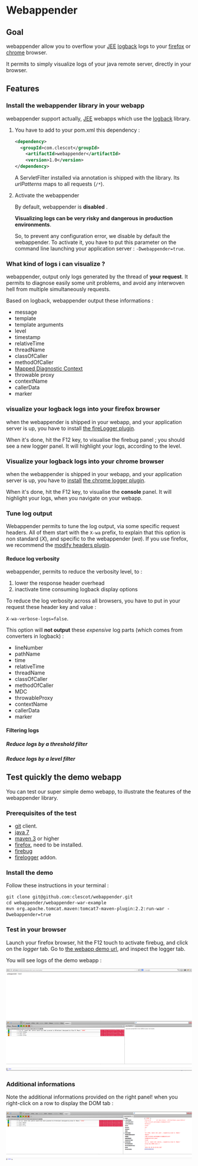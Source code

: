 # Webappender

## Goal

webappender allow you to overflow your [JEE](http://en.wikipedia.org/wiki/Java_Platform,_Enterprise_Edition) [logback](http://logback.qos.ch) logs to your [firefox](http://www.mozilla.org/firefox/new/) or [chrome](http://www.google.com/chrome/‎) browser.

It permits to simply visualize logs of your java remote server, directly in your browser.

## Features

### Install the webappender library in your webapp

webappender support actually, [JEE](http://en.wikipedia.org/wiki/Java_Platform,_Enterprise_Edition) webapps which use the [logback](http://logback.qos.ch) library.

1. You have to add to your pom.xml this dependency :
   
	```xml
	<dependency>
	  <groupId>com.clescot</groupId>
	    <artifactId>webappender</artifactId>
	    <version>1.0</version>
	</dependency>
	```

	A ServletFilter installed via annotation is shipped with the library. Its *urlPatterns* maps to all requests (`/*`).

2. Activate the webappender

	By default, webappender is **disabled** .

	**Visualizing logs can be very risky and dangerous in production environments**.

	So, to prevent any configuration error, we disable by default the webappender.
	To activate it, you have to put this parameter on the command line launching your application server :
	`-Dwebappender=true`.


 
### What kind of logs i can visualize ?

webappender, output only logs generated by the thread of **your request**. It permits to diagnose easily some unit problems, and avoid any interwoven hell from multiple simultaneously requests.

Based on logback, webappender output these informations : 

* message
* template
* template arguments
* level
* timestamp
* relativeTime
* threadName
* classOfCaller
* methodOfCaller
* [Mapped Diagnostic Context](http://logback.qos.ch/manual/mdc.html)
* throwable proxy
* contextName
* callerData
* marker

### visualize your logback logs into your firefox browser

when the webappender is shipped in your webapp, and your application server is up, you have to install [the fireLogger plugin](https://addons.mozilla.org/en-us/firefox/addon/firelogger/).

When it's done, hit the F12 key, to visualise the firebug panel ;  you should see a new logger panel. It will highlight your logs, according to the level.

### Visualize your logback logs into your chrome browser

when the webappender is shipped in your webapp, and your application server is up, you have to [install](https://chrome.google.com/webstore/detail/chrome-logger/noaneddfkdjfnfdakjjmocngnfkfehhd) [the chrome logger plugin](http://craig.is/writing/chrome-logger).

When it's done, hit the F12 key, to visualise the **console** panel. It will highlight your logs, when you navigate on your webapp.

### Tune log output

Webappender permits to tune the log output, via some specific request headers.
All of them start with the `X-wa` prefix, to explain that this option is non standard (*X*), and specific to the webappender (*wa*). 
If you use firefox, we recommend the [modify headers plugin](https://addons.mozilla.org/en-US/firefox/addon/modify-headers/).

#### Reduce log verbosity

webappender, permits to reduce the verbosity level, to :

1. lower the response header overhead 
2. inactivate time consuming logback display options

To reduce the log verbosity across all browsers, you have to put in your request these header key and value : 

`X-wa-verbose-logs=false`.

This option will **not output** these *expensive* log parts (which comes from converters in logback) : 

* lineNumber
* pathName
* time
* relativeTime
* threadName
* classOfCaller
* methodOfCaller
* MDC
* throwableProxy
* contextName
* callerData
* marker



#### Filtering logs

##### Reduce logs by a threshold filter

##### Reduce logs by a level filter

## Test quickly the demo webapp

You can test our super simple demo webapp, to illustrate the features of the webappender library.

### Prerequisites of the test

* [git](http://git-scm.com/) client.
* [java 7](http://www.oracle.com/technetwork/java/javase/downloads/index.html)
* [maven 3](http://maven.apache.org) or
higher
* [firefox](http://www.mozilla.org/fr/firefox/new/), need to be installed.
* [firebug](https://addons.mozilla.org/fr/firefox/addon/firebug/)
* [firelogger](https://addons.mozilla.org/firefox/addon/firelogger) addon.


### Install the demo
Follow these instructions in your terminal :

    git clone git@github.com:clescot/webappender.git
    cd webappender/webappender-war-example
    mvn org.apache.tomcat.maven:tomcat7-maven-plugin:2.2:run-war -Dwebappender=true



### Test in your browser

Launch your firefox browser, hit the F12 touch to activate firebug, and click on the *logger* tab.
 Go to [the webapp demo url](http://127.0.0.1:8080/webappender-war-example), and inspect the logger tab.

 You will see logs of the demo webapp :

 ![a demo webapp with the firelogger tab open](webappender.png)


### Additional informations

 Note the additional informations provided on the right panel! when you right-click on a row to display the DOM tab : 

![additional informations provided on the right](webappender2.png) 




